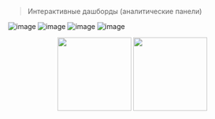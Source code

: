 > Интерактивные дашборды (аналитические панели)

![image](https://img.shields.io/badge/Plotly-239120?style=for-the-badge&logo=plotly&logoColor=white)
![image](https://img.shields.io/badge/Python-FFD43B?style=for-the-badge&logo=python&logoColor=blue)
![image](https://img.shields.io/badge/MySQL-005C84?style=for-the-badge&logo=mysql&logoColor=white)
![image](https://img.shields.io/badge/PyCharm-000000.svg?&style=for-the-badge&logo=PyCharm&logoColor=white)


<p align='center'>

  
   <a href="https://github-readme-stats.vercel.app/api?username=kovsa&show_icons=true&count_private=true">
       <img height=150 src="https://github-readme-stats.vercel.app/api?username=kovsa&show_icons=true&count_private=true"/></a>
   <a href="https://github.com/kovsa/github-readme-stats">
       <img height=150 src="https://github-readme-stats.vercel.app/api/top-langs/?username=kovsa&layout=compact"/></a>
</p>
